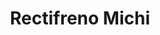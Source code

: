 ---
title: "Rectifreno Michi"
url: /desamparados/rectifreno-michi/
shop: reparación de automóviles
---